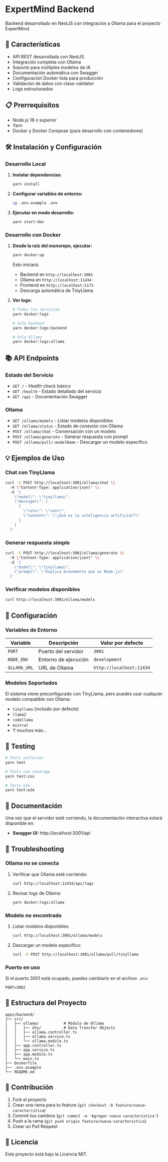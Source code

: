 # ExpertMind Backend

Backend desarrollado en NestJS con integración a Ollama para el proyecto ExpertMind.

## 🚀 Características

- API REST desarrollada con NestJS
- Integración completa con Ollama
- Soporte para múltiples modelos de IA
- Documentación automática con Swagger
- Configuración Docker lista para producción
- Validación de datos con class-validator
- Logs estructurados

## 📋 Prerrequisitos

- Node.js 18 o superior
- Yarn
- Docker y Docker Compose (para desarrollo con contenedores)

## 🛠️ Instalación y Configuración

### Desarrollo Local

1. **Instalar dependencias:**
   ```bash
   yarn install
   ```

2. **Configurar variables de entorno:**
   ```bash
   cp .env.example .env
   ```

3. **Ejecutar en modo desarrollo:**
   ```bash
   yarn start:dev
   ```

### Desarrollo con Docker

1. **Desde la raíz del monorepo, ejecutar:**
   ```bash
   yarn docker:up
   ```

   Esto iniciará:
   - Backend en `http://localhost:3001`
   - Ollama en `http://localhost:11434`
   - Frontend en `http://localhost:5173`
   - Descarga automática de TinyLlama

2. **Ver logs:**
   ```bash
   # Todos los servicios
   yarn docker:logs
   
   # Solo backend
   yarn docker:logs:backend
   
   # Solo Ollama
   yarn docker:logs:ollama
   ```

## 📚 API Endpoints

### Estado del Servicio
- `GET /` - Health check básico
- `GET /health` - Estado detallado del servicio
- `GET /api` - Documentación Swagger

### Ollama
- `GET /ollama/models` - Listar modelos disponibles
- `GET /ollama/status` - Estado de conexión con Ollama
- `POST /ollama/chat` - Conversación con un modelo
- `POST /ollama/generate` - Generar respuesta con prompt
- `POST /ollama/pull/:modelName` - Descargar un modelo específico

## 💡 Ejemplos de Uso

### Chat con TinyLlama

```bash
curl -X POST http://localhost:3001/ollama/chat \\
  -H \"Content-Type: application/json\" \\
  -d '{
    \"model\": \"tinyllama\",
    \"messages\": [
      {
        \"role\": \"user\",
        \"content\": \"¿Qué es la inteligencia artificial?\"
      }
    ]
  }'
```

### Generar respuesta simple

```bash
curl -X POST http://localhost:3001/ollama/generate \\
  -H \"Content-Type: application/json\" \\
  -d '{
    \"model\": \"tinyllama\",
    \"prompt\": \"Explica brevemente qué es Node.js\"
  }'
```

### Verificar modelos disponibles

```bash
curl http://localhost:3001/ollama/models
```

## 🔧 Configuración

### Variables de Entorno

| Variable | Descripción | Valor por defecto |
|----------|-------------|-------------------|
| `PORT` | Puerto del servidor | `3001` |
| `NODE_ENV` | Entorno de ejecución | `development` |
| `OLLAMA_URL` | URL de Ollama | `http://localhost:11434` |

### Modelos Soportados

El sistema viene preconfigurado con TinyLlama, pero puedes usar cualquier modelo compatible con Ollama:

- `tinyllama` (incluido por defecto)
- `llama2`
- `codellama`
- `mistral`
- Y muchos más...

## 🧪 Testing

```bash
# Tests unitarios
yarn test

# Tests con coverage
yarn test:cov

# Tests e2e
yarn test:e2e
```

## 📖 Documentación

Una vez que el servidor esté corriendo, la documentación interactiva estará disponible en:
- **Swagger UI:** http://localhost:3001/api

## 🐛 Troubleshooting

### Ollama no se conecta

1. Verificar que Ollama esté corriendo:
   ```bash
   curl http://localhost:11434/api/tags
   ```

2. Revisar logs de Ollama:
   ```bash
   yarn docker:logs:ollama
   ```

### Modelo no encontrado

1. Listar modelos disponibles:
   ```bash
   curl http://localhost:3001/ollama/models
   ```

2. Descargar un modelo específico:
   ```bash
   curl -X POST http://localhost:3001/ollama/pull/tinyllama
   ```

### Puerto en uso

Si el puerto 3001 está ocupado, puedes cambiarlo en el archivo `.env`:
```env
PORT=3002
```

## 📁 Estructura del Proyecto

```
apps/backend/
├── src/
│   ├── ollama/           # Módulo de Ollama
│   │   ├── dto/          # Data Transfer Objects
│   │   ├── ollama.controller.ts
│   │   ├── ollama.service.ts
│   │   └── ollama.module.ts
│   ├── app.controller.ts
│   ├── app.service.ts
│   ├── app.module.ts
│   └── main.ts
├── Dockerfile
├── .env.example
└── README.md
```

## 🤝 Contribución

1. Fork el proyecto
2. Crear una rama para tu feature (`git checkout -b feature/nueva-caracteristica`)
3. Commit tus cambios (`git commit -m 'Agregar nueva característica'`)
4. Push a la rama (`git push origin feature/nueva-caracteristica`)
5. Crear un Pull Request

## 📄 Licencia

Este proyecto está bajo la Licencia MIT.
